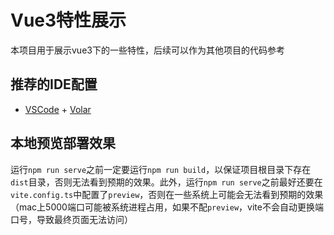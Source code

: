 # Vue3特性展示

本项目用于展示vue3下的一些特性，后续可以作为其他项目的代码参考

## 推荐的IDE配置

- [VSCode](https://code.visualstudio.com/) + [Volar](https://marketplace.visualstudio.com/items?itemName=johnsoncodehk.volar)

## 本地预览部署效果

运行`npm run serve`之前一定要运行`npm run build`，以保证项目根目录下存在`dist`目录，否则无法看到预期的效果。此外，运行`npm run serve`之前最好还要在`vite.config.ts`中配置了`preview`，否则在一些系统上可能会无法看到预期的效果（mac上5000端口可能被系统进程占用，如果不配`preview`，vite不会自动更换端口号，导致最终页面无法访问）
